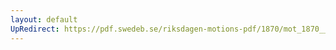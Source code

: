 ```yaml
---
layout: default
UpRedirect: https://pdf.swedeb.se/riksdagen-motions-pdf/1870/mot_1870__ak__00032/mot_1870__ak__00032_002.pdf
---
```

